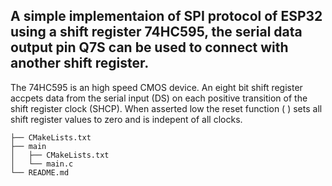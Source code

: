 ## A simple implementaion of SPI protocol of ESP32 using a shift register 74HC595, the serial data output pin Q7S can be used to connect with another shift register.
The 74HC595 is an high speed CMOS device. An eight bit shift register accpets data from the serial input (DS) on each positive transition of the shift register clock (SHCP). When asserted low the reset function ( ) sets all shift register values to zero and is indepent of all clocks.

```
├── CMakeLists.txt
├── main
│   ├── CMakeLists.txt
│   └── main.c
└── README.md                  
```
